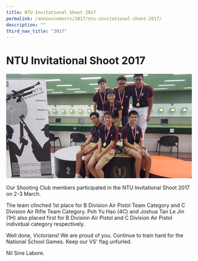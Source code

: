 ```yaml
---
title: NTU Invitational Shoot 2017
permalink: /announcements/2017/ntu-invitational-shoot-2017/
description: ""
third_nav_title: "2017"
---
```

# **NTU Invitational Shoot 2017**

![](/images/NTU-Invitational-Shoot-2017-1.jpg)

Our Shooting Club members participated in the NTU Invitational Shoot 2017 on 2-3 March.

The team clinched 1st place for B Division Air Pistol Team Category and C Division Air Rifle Team Category. Poh Yu Hao (4C) and Joshua Tan Le Jin (1H) also placed first for B Division Air Pistol and C Division Air Pistol individual category respectively.

Well done, Victorians! We are proud of you. Continue to train hard for the National School Games. Keep our VS' flag unfurled.

Nil Sine Labore.